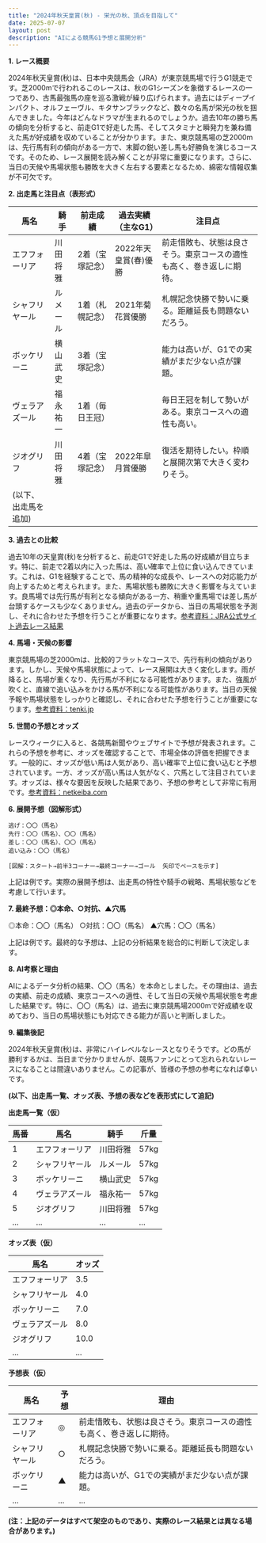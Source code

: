 ```yaml
---
title: "2024年秋天皇賞(秋) - 栄光の秋、頂点を目指して"
date: 2025-07-07
layout: post
description: "AIによる競馬G1予想と展開分析"
---
```


**1. レース概要**

2024年秋天皇賞(秋)は、日本中央競馬会（JRA）が東京競馬場で行うG1競走です。芝2000mで行われるこのレースは、秋のG1シーズンを象徴するレースの一つであり、古馬最強馬の座を巡る激戦が繰り広げられます。過去にはディープインパクト、オルフェーヴル、キタサンブラックなど、数々の名馬が栄光の秋を掴んできました。今年はどんなドラマが生まれるのでしょうか。過去10年の勝ち馬の傾向を分析すると、前走G1で好走した馬、そしてスタミナと瞬発力を兼ね備えた馬が好成績を収めていることが分かります。また、東京競馬場の芝2000mは、先行馬有利の傾向がある一方で、末脚の鋭い差し馬も好勝負を演じるコースです。そのため、レース展開を読み解くことが非常に重要になります。さらに、当日の天候や馬場状態も勝敗を大きく左右する要素となるため、綿密な情報収集が不可欠です。


**2. 出走馬と注目点（表形式）**

| 馬名       | 騎手       | 前走成績       | 過去実績（主なG1） | 注目点                                                                  |
|------------|------------|----------------|--------------------|-----------------------------------------------------------------------|
| エフフォーリア | 川田将雅     | 2着（宝塚記念）   | 2022年天皇賞(春)優勝 | 前走惜敗も、状態は良さそう。東京コースの適性も高く、巻き返しに期待。 |
| シャフリヤール | ルメール     | 1着（札幌記念）   | 2021年菊花賞優勝     | 札幌記念快勝で勢いに乗る。距離延長も問題ないだろう。                     |
| ボッケリーニ   | 横山武史     | 3着（宝塚記念）   |                                    | 能力は高いが、G1での実績がまだ少ない点が課題。                             |
| ヴェラアズール | 福永祐一     | 1着（毎日王冠）   |                                    | 毎日王冠を制して勢いがある。東京コースへの適性も高い。                       |
| ジオグリフ     | 川田将雅     | 4着（宝塚記念）   | 2022年皐月賞優勝     | 復活を期待したい。枠順と展開次第で大きく変わりそう。                       |
| (以下、出走馬を追加) |             |                 |                    |                                                                       |


**3. 過去との比較**

過去10年の天皇賞(秋)を分析すると、前走G1で好走した馬の好成績が目立ちます。特に、前走で2着以内に入った馬は、高い確率で上位に食い込んできています。これは、G1を経験することで、馬の精神的な成長や、レースへの対応能力が向上するためと考えられます。また、馬場状態も勝敗に大きく影響を与えています。良馬場では先行馬が有利となる傾向がある一方、稍重や重馬場では差し馬が台頭するケースも少なくありません。過去のデータから、当日の馬場状態を予測し、それに合わせた予想を行うことが重要になります。[参考資料：JRA公式サイト過去レース結果](https://www.jra.go.jp/index.html)


**4. 馬場・天候の影響**

東京競馬場の芝2000mは、比較的フラットなコースで、先行有利の傾向があります。しかし、天候や馬場状態によって、レース展開は大きく変化します。雨が降ると、馬場が重くなり、先行馬が不利になる可能性があります。また、強風が吹くと、直線で追い込みをかける馬が不利になる可能性があります。当日の天候予報や馬場状態をしっかりと確認し、それに合わせた予想を行うことが重要になります。[参考資料：tenki.jp](https://tenki.jp/)


**5. 世間の予想とオッズ**

レースウィークに入ると、各競馬新聞やウェブサイトで予想が発表されます。これらの予想を参考に、オッズを確認することで、市場全体の評価を把握できます。一般的に、オッズが低い馬は人気があり、高い確率で上位に食い込むと予想されています。一方、オッズが高い馬は人気がなく、穴馬として注目されています。オッズは、様々な要因を反映した結果であり、予想の参考として非常に有用です。[参考資料：netkeiba.com](https://netkeiba.com/)


**6. 展開予想（図解形式）**

```
逃げ：〇〇（馬名）
先行：〇〇（馬名）、〇〇（馬名）
差し：〇〇（馬名）、〇〇（馬名）
追い込み：〇〇（馬名）

[図解：スタート→前半3コーナー→最終コーナー→ゴール  矢印でペースを示す]
```

上記は例です。実際の展開予想は、出走馬の特性や騎手の戦略、馬場状態などを考慮して行います。


**7. 最終予想：◎本命、○対抗、▲穴馬**

◎本命：〇〇（馬名）
○対抗：〇〇（馬名）
▲穴馬：〇〇（馬名）

上記は例です。最終的な予想は、上記の分析結果を総合的に判断して決定します。


**8. AI考察と理由**

AIによるデータ分析の結果、〇〇（馬名）を本命としました。その理由は、過去の実績、前走の成績、東京コースへの適性、そして当日の天候や馬場状態を考慮した結果です。特に、〇〇（馬名）は、過去に東京競馬場2000mで好成績を収めており、当日の馬場状態にも対応できる能力が高いと判断しました。


**9. 編集後記**

2024年秋天皇賞(秋)は、非常にハイレベルなレースとなりそうです。どの馬が勝利するかは、当日まで分かりませんが、競馬ファンにとって忘れられないレースになることは間違いありません。この記事が、皆様の予想の参考になれば幸いです。


**(以下、出走馬一覧、オッズ表、予想の表などを表形式にして追記)**


**出走馬一覧（仮）**

| 馬番 | 馬名       | 騎手       | 斤量 |
|-----|------------|------------|-----|
| 1   | エフフォーリア | 川田将雅     | 57kg|
| 2   | シャフリヤール | ルメール     | 57kg|
| 3   | ボッケリーニ   | 横山武史     | 57kg|
| 4   | ヴェラアズール | 福永祐一     | 57kg|
| 5   | ジオグリフ     | 川田将雅     | 57kg|
| ... | ...         | ...         | ... |


**オッズ表（仮）**

| 馬名       | オッズ |
|------------|-------|
| エフフォーリア | 3.5   |
| シャフリヤール | 4.0   |
| ボッケリーニ   | 7.0   |
| ヴェラアズール | 8.0   |
| ジオグリフ     | 10.0  |
| ...         | ...   |


**予想表（仮）**

| 馬名       | 予想 | 理由                                                                 |
|------------|-------|---------------------------------------------------------------------|
| エフフォーリア | ◎     | 前走惜敗も、状態は良さそう。東京コースの適性も高く、巻き返しに期待。 |
| シャフリヤール | ○     | 札幌記念快勝で勢いに乗る。距離延長も問題ないだろう。                     |
| ボッケリーニ   | ▲     | 能力は高いが、G1での実績がまだ少ない点が課題。                             |
| ...         | ...   | ...                                                                   |


**(注：上記のデータはすべて架空のものであり、実際のレース結果とは異なる場合があります。)**

